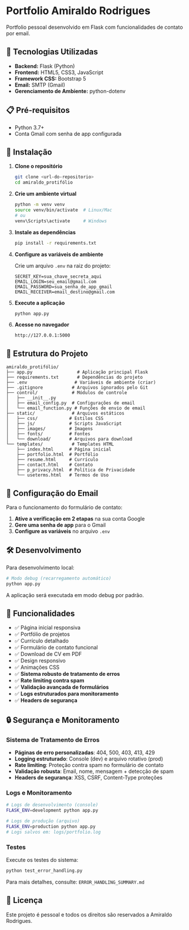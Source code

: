 # Portfolio Amiraldo Rodrigues

Portfolio pessoal desenvolvido em Flask com funcionalidades de contato por email.

## 🚀 Tecnologias Utilizadas

- **Backend:** Flask (Python)
- **Frontend:** HTML5, CSS3, JavaScript
- **Framework CSS:** Bootstrap 5
- **Email:** SMTP (Gmail)
- **Gerenciamento de Ambiente:** python-dotenv

## 📋 Pré-requisitos

- Python 3.7+
- Conta Gmail com senha de app configurada

## 🔧 Instalação

1. **Clone o repositório**

   ```bash
   git clone <url-do-repositorio>
   cd amiraldo_protifólio
   ```

2. **Crie um ambiente virtual**

   ```bash
   python -m venv venv
   source venv/bin/activate  # Linux/Mac
   # ou
   venv\Scripts\activate     # Windows
   ```

3. **Instale as dependências**

   ```bash
   pip install -r requirements.txt
   ```

4. **Configure as variáveis de ambiente**

   Crie um arquivo `.env` na raiz do projeto:

   ```env
   SECRET_KEY=sua_chave_secreta_aqui
   EMAIL_LOGIN=seu_email@gmail.com
   EMAIL_PASSWORD=sua_senha_de_app_gmail
   EMAIL_RECEIVER=email_destino@gmail.com
   ```

5. **Execute a aplicação**

   ```bash
   python app.py
   ```

6. **Acesse no navegador**
   ```
   http://127.0.0.1:5000
   ```

## 📁 Estrutura do Projeto

```
amiraldo_protifólio/
├── app.py                 # Aplicação principal Flask
├── requirements.txt       # Dependências do projeto
├── .env                  # Variáveis de ambiente (criar)
├── .gitignore           # Arquivos ignorados pelo Git
├── control/             # Módulos de controle
│   ├── __init__.py
│   ├── email_config.py  # Configurações de email
│   └── email_function.py # Funções de envio de email
├── static/              # Arquivos estáticos
│   ├── css/            # Estilos CSS
│   ├── js/             # Scripts JavaScript
│   ├── images/         # Imagens
│   ├── fonts/          # Fontes
│   └── download/       # Arquivos para download
└── templates/           # Templates HTML
    ├── index.html      # Página inicial
    ├── portfolio.html  # Portfólio
    ├── resume.html     # Currículo
    ├── contact.html    # Contato
    ├── p_privacy.html  # Política de Privacidade
    └── useterms.html   # Termos de Uso
```

## 📧 Configuração do Email

Para o funcionamento do formulário de contato:

1. **Ative a verificação em 2 etapas** na sua conta Google
2. **Gere uma senha de app** para o Gmail
3. **Configure as variáveis** no arquivo `.env`

## 🛠️ Desenvolvimento

Para desenvolvimento local:

```bash
# Modo debug (recarregamento automático)
python app.py
```

A aplicação será executada em modo debug por padrão.

## 📝 Funcionalidades

- ✅ Página inicial responsiva
- ✅ Portfólio de projetos
- ✅ Currículo detalhado
- ✅ Formulário de contato funcional
- ✅ Download de CV em PDF
- ✅ Design responsivo
- ✅ Animações CSS
- ✅ **Sistema robusto de tratamento de erros**
- ✅ **Rate limiting contra spam**
- ✅ **Validação avançada de formulários**
- ✅ **Logs estruturados para monitoramento**
- ✅ **Headers de segurança**

## 🔒 Segurança e Monitoramento

### Sistema de Tratamento de Erros

- **Páginas de erro personalizadas**: 404, 500, 403, 413, 429
- **Logging estruturado**: Console (dev) e arquivo rotativo (prod)
- **Rate limiting**: Proteção contra spam no formulário de contato
- **Validação robusta**: Email, nome, mensagem + detecção de spam
- **Headers de segurança**: XSS, CSRF, Content-Type proteções

### Logs e Monitoramento

```bash
# Logs de desenvolvimento (console)
FLASK_ENV=development python app.py

# Logs de produção (arquivo)
FLASK_ENV=production python app.py
# Logs salvos em: logs/portfolio.log
```

### Testes

Execute os testes do sistema:

```bash
python test_error_handling.py
```

Para mais detalhes, consulte: `ERROR_HANDLING_SUMMARY.md`

## 📄 Licença

Este projeto é pessoal e todos os direitos são reservados a Amiraldo Rodrigues.
